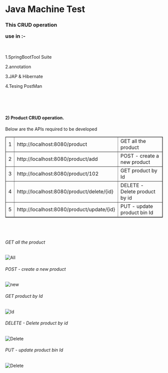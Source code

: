 
<!DOCTYPE html>
<html lang="en">
<head>
    <meta charset="UTF-8">
    <meta name="viewport" content="width=device-width, initial-scale=1.0">
</head>
<body>
<H1>Java Machine Test</H1>
<H3>This CRUD operation <p>use in :-</p> </H3>
</br>
<p>1.SpringBootTool Suite</p>
<p>2.annotation</p>
<p>3.JAP & Hibernate</p>
<p>4.Tesing PostMan</p>
</br>
</br>
</br>
<h4>2) Product CRUD operation.</h4>
    <p>Below are the APIs required to be developed </p>
 <table border="1"> 
        <tr> 
            <td>1</td> 
            <td>http://localhost:8080/product</td> 
            <td>GET all the product</td> 
        </tr>
        <tr> 
            <td>2</td> 
            <td>http://localhost:8080/product/add </td> 
            <td>POST - create a new product</td> 
        </tr> 
        <tr> 
            <td>3</td> 
            <td>http://localhost:8080/product/102</td> 
            <td>GET product by Id</td> 
        </tr> 
     <tr> 
            <td>4</td> 
            <td> http://localhost:8080/product/delete/{id} </td> 
            <td>DELETE - Delete product by id</td> 
        </tr> 
        <tr> 
            <td>5</td> 
            <td>http://localhost:8080/product/update/{id}   </td> 
            <td>PUT - update product bin Id</td> 
        </tr> 
    </table> 
    </br>
</br>
<h6>GET all the product</h6>
<img src="CRUD/All.png" alt="All">
</br>
<h6>POST - create a new product</h6>
<img src="CRUD/new.png" alt="new">
</br>
<h6>GET product by Id</h6>
<img src="CRUD/Id.png" alt="Id">
</br>
<h6>DELETE - Delete product by id</h6>
<img src="CRUD/Delete.png" alt="Delete">
</br>
<h6>PUT - update product bin Id</h6>
<img src="CRUD/update.png" alt="Delete">



    
</body>
</html>







